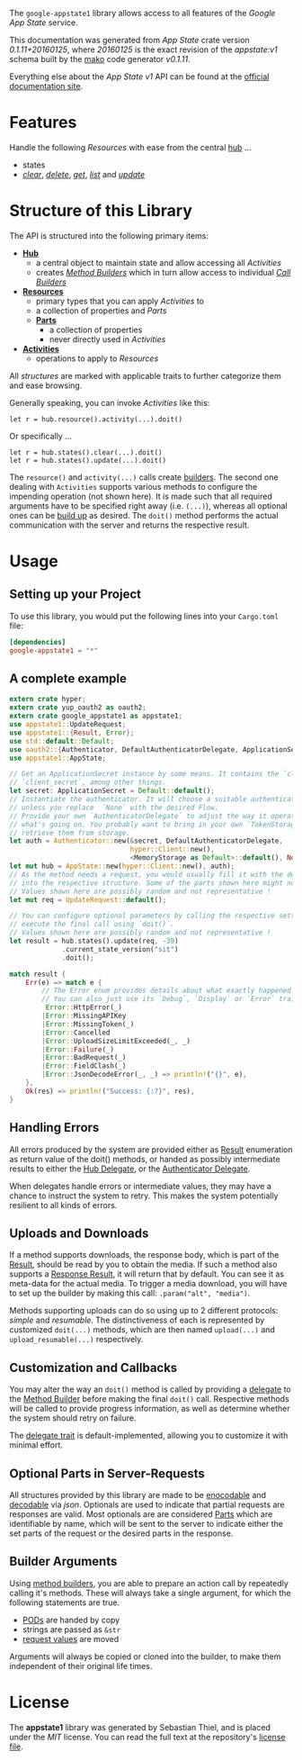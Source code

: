<!---
DO NOT EDIT !
This file was generated automatically from 'src/mako/api/README.md.mako'
DO NOT EDIT !
-->
The `google-appstate1` library allows access to all features of the *Google App State* service.

This documentation was generated from *App State* crate version *0.1.11+20160125*, where *20160125* is the exact revision of the *appstate:v1* schema built by the [mako](http://www.makotemplates.org/) code generator *v0.1.11*.

Everything else about the *App State* *v1* API can be found at the
[official documentation site](https://developers.google.com/games/services/web/api/states).
# Features

Handle the following *Resources* with ease from the central [hub](http://byron.github.io/google-apis-rs/google_appstate1/struct.AppState.html) ... 

* states
 * [*clear*](http://byron.github.io/google-apis-rs/google_appstate1/struct.StateClearCall.html), [*delete*](http://byron.github.io/google-apis-rs/google_appstate1/struct.StateDeleteCall.html), [*get*](http://byron.github.io/google-apis-rs/google_appstate1/struct.StateGetCall.html), [*list*](http://byron.github.io/google-apis-rs/google_appstate1/struct.StateListCall.html) and [*update*](http://byron.github.io/google-apis-rs/google_appstate1/struct.StateUpdateCall.html)




# Structure of this Library

The API is structured into the following primary items:

* **[Hub](http://byron.github.io/google-apis-rs/google_appstate1/struct.AppState.html)**
    * a central object to maintain state and allow accessing all *Activities*
    * creates [*Method Builders*](http://byron.github.io/google-apis-rs/google_appstate1/trait.MethodsBuilder.html) which in turn
      allow access to individual [*Call Builders*](http://byron.github.io/google-apis-rs/google_appstate1/trait.CallBuilder.html)
* **[Resources](http://byron.github.io/google-apis-rs/google_appstate1/trait.Resource.html)**
    * primary types that you can apply *Activities* to
    * a collection of properties and *Parts*
    * **[Parts](http://byron.github.io/google-apis-rs/google_appstate1/trait.Part.html)**
        * a collection of properties
        * never directly used in *Activities*
* **[Activities](http://byron.github.io/google-apis-rs/google_appstate1/trait.CallBuilder.html)**
    * operations to apply to *Resources*

All *structures* are marked with applicable traits to further categorize them and ease browsing.

Generally speaking, you can invoke *Activities* like this:

```Rust,ignore
let r = hub.resource().activity(...).doit()
```

Or specifically ...

```ignore
let r = hub.states().clear(...).doit()
let r = hub.states().update(...).doit()
```

The `resource()` and `activity(...)` calls create [builders][builder-pattern]. The second one dealing with `Activities` 
supports various methods to configure the impending operation (not shown here). It is made such that all required arguments have to be 
specified right away (i.e. `(...)`), whereas all optional ones can be [build up][builder-pattern] as desired.
The `doit()` method performs the actual communication with the server and returns the respective result.

# Usage

## Setting up your Project

To use this library, you would put the following lines into your `Cargo.toml` file:

```toml
[dependencies]
google-appstate1 = "*"
```

## A complete example

```Rust
extern crate hyper;
extern crate yup_oauth2 as oauth2;
extern crate google_appstate1 as appstate1;
use appstate1::UpdateRequest;
use appstate1::{Result, Error};
use std::default::Default;
use oauth2::{Authenticator, DefaultAuthenticatorDelegate, ApplicationSecret, MemoryStorage};
use appstate1::AppState;

// Get an ApplicationSecret instance by some means. It contains the `client_id` and 
// `client_secret`, among other things.
let secret: ApplicationSecret = Default::default();
// Instantiate the authenticator. It will choose a suitable authentication flow for you, 
// unless you replace  `None` with the desired Flow.
// Provide your own `AuthenticatorDelegate` to adjust the way it operates and get feedback about 
// what's going on. You probably want to bring in your own `TokenStorage` to persist tokens and
// retrieve them from storage.
let auth = Authenticator::new(&secret, DefaultAuthenticatorDelegate,
                              hyper::Client::new(),
                              <MemoryStorage as Default>::default(), None);
let mut hub = AppState::new(hyper::Client::new(), auth);
// As the method needs a request, you would usually fill it with the desired information
// into the respective structure. Some of the parts shown here might not be applicable !
// Values shown here are possibly random and not representative !
let mut req = UpdateRequest::default();

// You can configure optional parameters by calling the respective setters at will, and
// execute the final call using `doit()`.
// Values shown here are possibly random and not representative !
let result = hub.states().update(req, -39)
             .current_state_version("sit")
             .doit();

match result {
    Err(e) => match e {
        // The Error enum provides details about what exactly happened.
        // You can also just use its `Debug`, `Display` or `Error` traits
         Error::HttpError(_)
        |Error::MissingAPIKey
        |Error::MissingToken(_)
        |Error::Cancelled
        |Error::UploadSizeLimitExceeded(_, _)
        |Error::Failure(_)
        |Error::BadRequest(_)
        |Error::FieldClash(_)
        |Error::JsonDecodeError(_, _) => println!("{}", e),
    },
    Ok(res) => println!("Success: {:?}", res),
}

```
## Handling Errors

All errors produced by the system are provided either as [Result](http://byron.github.io/google-apis-rs/google_appstate1/enum.Result.html) enumeration as return value of 
the doit() methods, or handed as possibly intermediate results to either the 
[Hub Delegate](http://byron.github.io/google-apis-rs/google_appstate1/trait.Delegate.html), or the [Authenticator Delegate](http://byron.github.io/google-apis-rs/google_appstate1/../yup-oauth2/trait.AuthenticatorDelegate.html).

When delegates handle errors or intermediate values, they may have a chance to instruct the system to retry. This 
makes the system potentially resilient to all kinds of errors.

## Uploads and Downloads
If a method supports downloads, the response body, which is part of the [Result](http://byron.github.io/google-apis-rs/google_appstate1/enum.Result.html), should be
read by you to obtain the media.
If such a method also supports a [Response Result](http://byron.github.io/google-apis-rs/google_appstate1/trait.ResponseResult.html), it will return that by default.
You can see it as meta-data for the actual media. To trigger a media download, you will have to set up the builder by making
this call: `.param("alt", "media")`.

Methods supporting uploads can do so using up to 2 different protocols: 
*simple* and *resumable*. The distinctiveness of each is represented by customized 
`doit(...)` methods, which are then named `upload(...)` and `upload_resumable(...)` respectively.

## Customization and Callbacks

You may alter the way an `doit()` method is called by providing a [delegate](http://byron.github.io/google-apis-rs/google_appstate1/trait.Delegate.html) to the 
[Method Builder](http://byron.github.io/google-apis-rs/google_appstate1/trait.CallBuilder.html) before making the final `doit()` call. 
Respective methods will be called to provide progress information, as well as determine whether the system should 
retry on failure.

The [delegate trait](http://byron.github.io/google-apis-rs/google_appstate1/trait.Delegate.html) is default-implemented, allowing you to customize it with minimal effort.

## Optional Parts in Server-Requests

All structures provided by this library are made to be [enocodable](http://byron.github.io/google-apis-rs/google_appstate1/trait.RequestValue.html) and 
[decodable](http://byron.github.io/google-apis-rs/google_appstate1/trait.ResponseResult.html) via *json*. Optionals are used to indicate that partial requests are responses 
are valid.
Most optionals are are considered [Parts](http://byron.github.io/google-apis-rs/google_appstate1/trait.Part.html) which are identifiable by name, which will be sent to 
the server to indicate either the set parts of the request or the desired parts in the response.

## Builder Arguments

Using [method builders](http://byron.github.io/google-apis-rs/google_appstate1/trait.CallBuilder.html), you are able to prepare an action call by repeatedly calling it's methods.
These will always take a single argument, for which the following statements are true.

* [PODs][wiki-pod] are handed by copy
* strings are passed as `&str`
* [request values](http://byron.github.io/google-apis-rs/google_appstate1/trait.RequestValue.html) are moved

Arguments will always be copied or cloned into the builder, to make them independent of their original life times.

[wiki-pod]: http://en.wikipedia.org/wiki/Plain_old_data_structure
[builder-pattern]: http://en.wikipedia.org/wiki/Builder_pattern
[google-go-api]: https://github.com/google/google-api-go-client

# License
The **appstate1** library was generated by Sebastian Thiel, and is placed 
under the *MIT* license.
You can read the full text at the repository's [license file][repo-license].

[repo-license]: https://github.com/Byron/google-apis-rs/LICENSE.md
